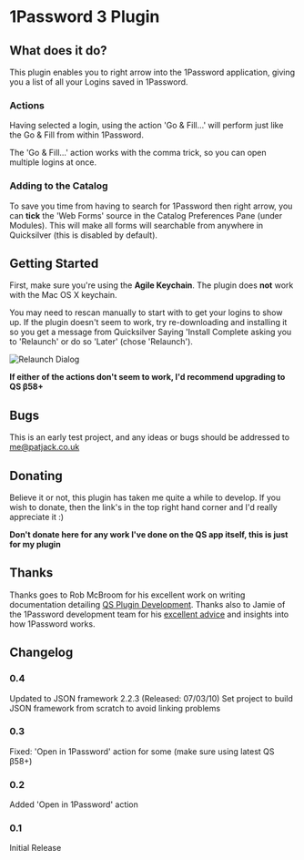 # 1Password 3 Plugin 

## What does it do?

This plugin enables you to right arrow into the 1Password application, giving you a list of all your Logins saved in 1Password.

### Actions

Having selected a login, using the action 'Go & Fill...' will perform just like the Go & Fill from within 1Password.

The 'Go & Fill...' action works with the comma trick, so you can open multiple logins at once.

### Adding to the Catalog

To save you time from having to search for 1Password then right arrow, you can **tick** the 'Web Forms' source in the Catalog Preferences Pane (under Modules). This will make all forms will searchable from anywhere in Quicksilver (this is disabled by default).

## Getting Started

First, make sure you're using the **Agile Keychain**. The plugin does **not** work with the Mac OS X keychain.

You may need to rescan manually to start with to get your logins to show up.
If the plugin doesn't seem to work, try re-downloading and installing it so you get a message from Quicksilver Saying 'Install Complete asking you to 'Relaunch' or do so 'Later' (chose 'Relaunch').

![Relaunch Dialog](http://i43.tinypic.com/35bi0es.jpg "Relaunch Dialog")

**If either of the actions don't seem to work, I'd recommend upgrading to QS β58+**

## Bugs

This is an early test project, and any ideas or bugs should be addressed to me@patjack.co.uk

## Donating

Believe it or not, this plugin has taken me quite a while to develop. If you wish to donate, then the link's in the top right hand corner and I'd really appreciate it :)

**Don't donate here for any work I've done on the QS app itself, this is just for my plugin**

## Thanks

Thanks goes to Rob McBroom for his excellent work on writing documentation detailing [QS Plugin Development](http://github.com/tiennou/blacktree-elements/blob/master/PluginDevelopmentReference/QuicksilverPlug-inReference.mdown).
Thanks also to Jamie of the 1Password development team for his [excellent advice](http://support.agilewebsolutions.com/showthread.php?21959-Developing-a-Quicksilver-Plugin-for-1Password) and insights into how 1Password works.

## Changelog

### 0.4
Updated to JSON framework 2.2.3 (Released: 07/03/10)
Set project to build JSON framework from scratch to avoid linking problems

### 0.3
Fixed: 'Open in 1Password' action for some (make sure using latest QS β58+)

### 0.2
Added 'Open in 1Password' action

### 0.1
Initial Release